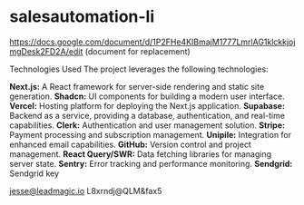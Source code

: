 # salesautomation-li

https://docs.google.com/document/d/1P2FHe4KIBmajM1777LmrlAG1klckkjojmgDesk2FD2A/edit (document for replacement)

Technologies Used
The project leverages the following technologies:

**Next.js:** A React framework for server-side rendering and static site generation.
**Shadcn:** UI components for building a modern user interface.
**Vercel:** Hosting platform for deploying the Next.js application.
**Supabase:** Backend as a service, providing a database, authentication, and real-time capabilities.
**Clerk:** Authentication and user management solution.
**Stripe:** Payment processing and subscription management.
**Unipile:** Integration for enhanced email capabilities.
**GitHub:** Version control and project management.
**React Query/SWR:** Data fetching libraries for managing server state.
**Sentry:** Error tracking and performance monitoring.
**Sendgrid:** Sendgrid key


jesse@leadmagic.io
L8xrndj@QLM&fax5

